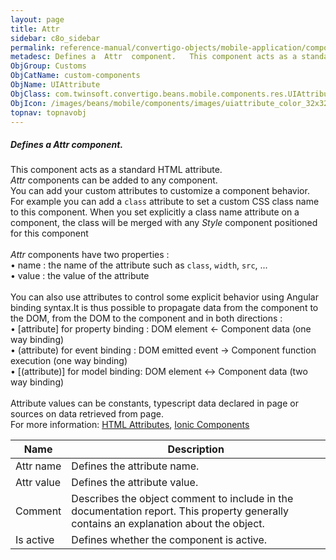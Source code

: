 ```yaml
---
layout: page
title: Attr
sidebar: c8o_sidebar
permalink: reference-manual/convertigo-objects/mobile-application/components/custom-components/attr/
metadesc: Defines a  Attr  component.   This component acts as a standard HTML attribute.  Attr  components can be added to any component. You can add your cust
ObjGroup: Customs
ObjCatName: custom-components
ObjName: UIAttribute
ObjClass: com.twinsoft.convertigo.beans.mobile.components.res.UIAttribute
ObjIcon: /images/beans/mobile/components/images/uiattribute_color_32x32.png
topnav: topnavobj
---
```

##### Defines a <i>Attr</i> component. <br/>

 This component acts as a standard HTML attribute.<br/>
<i>Attr</i> components can be added to any component.<br>You can add your custom attributes to customize a component behavior. For example you can add a <code>class</code> attribute to set a custom CSS class name to this component. When you set explicitly a class name attribute on a component, the class will be merged with any <i>Style</i> component positioned for  this component<br /><br/>
<i>Attr</i> components have two properties : <br> • name : the name of the attribute such as <code>class</code>, <code>width</code>, <code>src</code>, ...<br> • value : the value of the attribute<br/>
<br /> You can also use attributes to control some explicit behavior using Angular binding syntax.It is thus possible to propagate data from the component to the DOM, from the DOM to the component and in both directions :<br> • [attribute] for property binding : DOM element &larr; Component data (one way binding)<br> • (attribute) for event binding : DOM emitted event &rarr; Component function execution (one way binding)<br> • [(attribute)] for model binding: DOM element &harr; Component data (two way binding)<br/>
<br /> Attribute values can be constants, typescript data declared in page or sources on data retrieved from page.<br/>
 For more information: <a href='https://www.w3schools.com/html/html_attributes.asp' target='_blank'>HTML Attributes</a>, <a href='https://ionicframework.com/docs/v3/components/' target='_blank'>Ionic Components</a>

Name | Description 
--- | ---
Attr name | Defines the attribute name. 
Attr value | Defines the attribute value. 
Comment | Describes the object comment to include in the documentation report.  This property generally contains an explanation about the object. 
Is active | Defines whether the component is active. 

